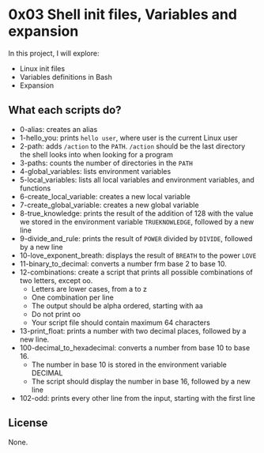 # 0x03 Shell init files, Variables and expansion

In this project, I will explore:
* Linux init  files
* Variables definitions in Bash
* Expansion

## What each scripts do?

* 0-alias: creates an alias
* 1-hello_you: prints `hello user`, where user is the current Linux user
* 2-path: adds `/action` to the `PATH`. `/action` should be the last directory the shell looks into when looking for a program
* 3-paths: counts the number of directories in the `PATH`
* 4-global_variables: lists environment variables
* 5-local_variables: lists all local variables and environment variables, and functions
* 6-create_local_variable: creates a new local variable
* 7-create_global_variable: creates a new global variable
* 8-true_knowledge: prints the result of the addition of 128 with the value we stored in the environment variable `TRUEKNOWLEDGE`, followed by a new line
* 9-divide_and_rule: prints the result of `POWER` divided by `DIVIDE`, followed by a new line
* 10-love_exponent_breath: displays the result of `BREATH` to the power `LOVE`
* 11-binary_to_decimal: converts a number frm base 2 to base 10.
* 12-combinations: create a script that prints all possible combinations of two letters, except oo.
  * Letters are lower cases, from a to z
  * One combination per line
  * The output should be alpha ordered, starting with aa
  * Do not print oo
  * Your script file should contain maximum 64 characters
* 13-print_float: prints a number with two decimal places, followed by a new line.
* 100-decimal_to_hexadecimal: converts a number from base 10 to base 16.
  - The number in base 10 is stored in the environment variable DECIMAL
  - The script should display the number in base 16, followed by a new line
* 102-odd: prints every other line from the input, starting with the first line  
## License

None.